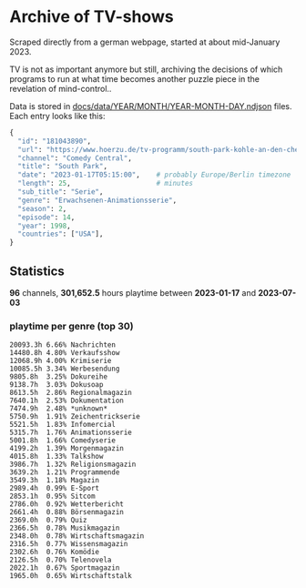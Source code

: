 # Archive of TV-shows

Scraped directly from a german webpage, started at about mid-January 2023.

TV is not as important anymore but still, archiving the decisions of which programs to run at what time
becomes another puzzle piece in the revelation of mind-control.. 

Data is stored in [docs/data/YEAR/MONTH/YEAR-MONTH-DAY.ndjson](docs/data/) files. 
Each entry looks like this:

```python
{
  "id": "181043890", 
  "url": "https://www.hoerzu.de/tv-programm/south-park-kohle-an-den-chefkoch/bid_181043890/", 
  "channel": "Comedy Central", 
  "title": "South Park", 
  "date": "2023-01-17T05:15:00",    # probably Europe/Berlin timezone 
  "length": 25,                     # minutes 
  "sub_title": "Serie", 
  "genre": "Erwachsenen-Animationsserie", 
  "season": 2, 
  "episode": 14, 
  "year": 1998, 
  "countries": ["USA"],
}
```

## Statistics

**96** channels, **301,652.5** hours playtime between **2023-01-17** and **2023-07-03**


### playtime per genre (top 30)

    20093.3h 6.66% Nachrichten
    14480.8h 4.80% Verkaufsshow
    12068.9h 4.00% Krimiserie
    10085.5h 3.34% Werbesendung
    9805.8h  3.25% Dokureihe
    9138.7h  3.03% Dokusoap
    8613.5h  2.86% Regionalmagazin
    7640.1h  2.53% Dokumentation
    7474.9h  2.48% *unknown*
    5750.9h  1.91% Zeichentrickserie
    5521.5h  1.83% Infomercial
    5315.7h  1.76% Animationsserie
    5001.8h  1.66% Comedyserie
    4199.2h  1.39% Morgenmagazin
    4015.8h  1.33% Talkshow
    3986.7h  1.32% Religionsmagazin
    3639.2h  1.21% Programmende
    3549.3h  1.18% Magazin
    2989.4h  0.99% E-Sport
    2853.1h  0.95% Sitcom
    2786.0h  0.92% Wetterbericht
    2661.4h  0.88% Börsenmagazin
    2369.0h  0.79% Quiz
    2366.5h  0.78% Musikmagazin
    2348.0h  0.78% Wirtschaftsmagazin
    2316.5h  0.77% Wissensmagazin
    2302.6h  0.76% Komödie
    2126.5h  0.70% Telenovela
    2022.1h  0.67% Sportmagazin
    1965.0h  0.65% Wirtschaftstalk
